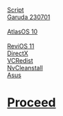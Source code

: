 [Script](https://raw.githubusercontent.com/hookstdev/OmniGuides/omni/Software/Linux.txt)<br>
[Garuda 230701](https://garudalinux.org/downloads.html) <br><br>
[AtlasOS 10](https://docs.atlasos.net/getting-started/installation/)<br><br>
[ReviOS 11](https://revi.cc/revios/download)<br>
[DirectX](https://www.microsoft.com/en-us/download/details.aspx?id=35)<br>
[VCRedist](https://github.com/abbodi1406/vcredist/releases)<br>
[NvCleanstall](https://www.techpowerup.com/download/techpowerup-nvcleanstall/)<br>
[Asus](https://www.asus.com/in/Laptops/For-Gaming/TUF-Gaming/ASUS-TUF-Gaming-F15/HelpDesk_Download/)<br> 

# [Proceed](https://github.com/hookstdev/OmniGuides/blob/omni/OS/Wifi.md)
